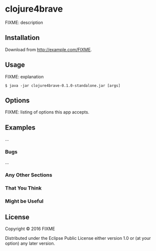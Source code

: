 # clojure4brave

FIXME: description

## Installation

Download from http://example.com/FIXME.

## Usage

FIXME: explanation

    $ java -jar clojure4brave-0.1.0-standalone.jar [args]

## Options

FIXME: listing of options this app accepts.

## Examples

...

### Bugs

...

### Any Other Sections
### That You Think
### Might be Useful

## License

Copyright © 2016 FIXME

Distributed under the Eclipse Public License either version 1.0 or (at
your option) any later version.
